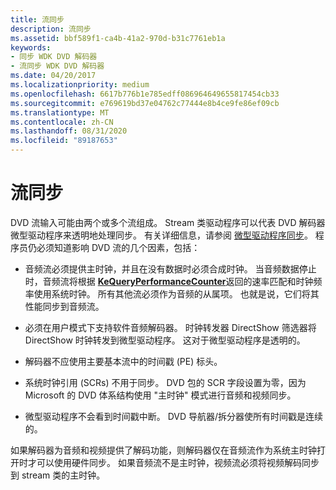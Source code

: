```yaml
---
title: 流同步
description: 流同步
ms.assetid: bbf589f1-ca4b-41a2-970d-b31c7761eb1a
keywords:
- 同步 WDK DVD 解码器
- 流同步 WDK DVD 解码器
ms.date: 04/20/2017
ms.localizationpriority: medium
ms.openlocfilehash: 6617b776b1e785edff086964649655817454cb33
ms.sourcegitcommit: e769619bd37e04762c77444e8b4ce9fe86ef09cb
ms.translationtype: MT
ms.contentlocale: zh-CN
ms.lasthandoff: 08/31/2020
ms.locfileid: "89187653"
---
```

# <a name="stream-synchronization"></a>流同步





DVD 流输入可能由两个或多个流组成。 Stream 类驱动程序可以代表 DVD 解码器微型驱动程序来透明地处理同步。 有关详细信息，请参阅 [微型驱动程序同步](minidriver-synchronization.md)。 程序员仍必须知道影响 DVD 流的几个因素，包括：

-   音频流必须提供主时钟，并且在没有数据时必须合成时钟。 当音频数据停止时，音频流将根据 [**KeQueryPerformanceCounter**](/windows-hardware/drivers/ddi/ntifs/nf-ntifs-kequeryperformancecounter)返回的速率匹配和时钟频率使用系统时钟。 所有其他流必须作为音频的从属项。 也就是说，它们将其性能同步到音频流。

-   必须在用户模式下支持软件音频解码器。 时钟转发器 DirectShow 筛选器将 DirectShow 时钟转发到微型驱动程序。 这对于微型驱动程序是透明的。

-   解码器不应使用主要基本流中的时间戳 (PE) 标头。

-   系统时钟引用 (SCRs) 不用于同步。 DVD 包的 SCR 字段设置为零，因为 Microsoft 的 DVD 体系结构使用 "主时钟" 模式进行音频和视频同步。

-   微型驱动程序不会看到时间戳中断。 DVD 导航器/拆分器使所有时间戳是连续的。

如果解码器为音频和视频提供了解码功能，则解码器仅在音频流作为系统主时钟打开时才可以使用硬件同步。 如果音频流不是主时钟，视频流必须将视频解码同步到 stream 类的主时钟。

 

